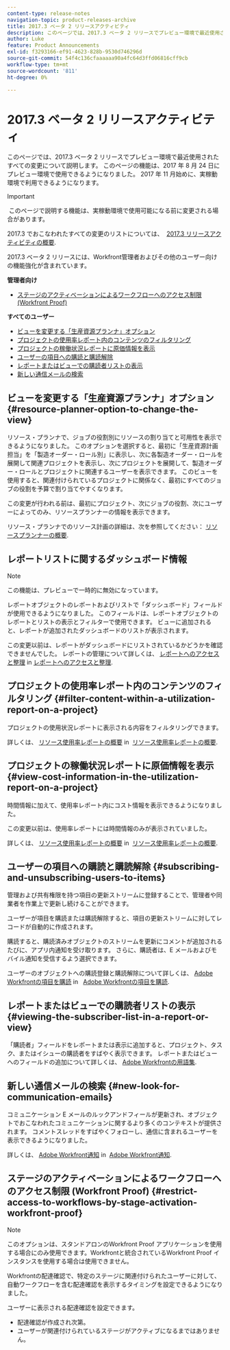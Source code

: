 ```yaml
---
content-type: release-notes
navigation-topic: product-releases-archive
title: 2017.3 ベータ 2 リリースアクティビティ
description: このページでは、2017.3 ベータ 2 リリースでプレビュー環境で最近使用されたすべての変更について説明します。 このページの機能は、2017 年 8 月 24 日にプレビュー環境で使用できるようになりました。 2017 年 11 月始めに、実稼動環境で利用できるようになります。
author: Luke
feature: Product Announcements
exl-id: f3293166-ef91-4623-828b-9530d746296d
source-git-commit: 54f4c136cfaaaaaa90a4fc64d3ffd06816cff9cb
workflow-type: tm+mt
source-wordcount: '811'
ht-degree: 0%

---
```


# 2017.3 ベータ 2 リリースアクティビティ

このページでは、2017.3 ベータ 2 リリースでプレビュー環境で最近使用されたすべての変更について説明します。 このページの機能は、2017 年 8 月 24 日にプレビュー環境で使用できるようになりました。 2017 年 11 月始めに、実稼動環境で利用できるようになります。

>[!IMPORTANT]
>
> このページで説明する機能は、実稼動環境で使用可能になる前に変更される場合があります。

2017.3 でおこなわれたすべての変更のリストについては、  [2017.3 リリースアクティビティの概要](../../../../product-announcements/product-releases/quarterly-release-archive/2017.3-release-activity/2017.3-release-activity-overview.md).

2017.3 ベータ 2 リリースには、Workfront管理者およびその他のユーザー向けの機能強化が含まれています。

**管理者向け**

* [ステージのアクティベーションによるワークフローへのアクセス制限 (Workfront Proof)](#restrict-access-to-workflows-by-stage-activation-workfront-proof)

**すべてのユーザー**

* [ビューを変更する「生産資源プランナ」オプション](#resource-planner-option-to-change-the-view)
* [プロジェクトの使用率レポート内のコンテンツのフィルタリング](#filter-content-within-a-utilization-report-on-a-project)
* [プロジェクトの稼働状況レポートに原価情報を表示](#view-cost-information-in-the-utilization-report-on-a-project)
* [ユーザーの項目への購読と購読解除](#subscribing-and-unsubscribing-users-to-items)
* [レポートまたはビューでの購読者リストの表示](#viewing-the-subscriber-list-in-a-report-or-view)
* [新しい通信メールの検索](#new-look-for-communication-emails)

## ビューを変更する「生産資源プランナ」オプション {#resource-planner-option-to-change-the-view}

リソース・プランナで、ジョブの役割別にリソースの割り当てと可用性を表示できるようになりました。 このオプションを選択すると、最初に「生産資源計画担当」を「製造オーダー・ロール別」に表示し、次に各製造オーダー・ロールを展開して関連プロジェクトを表示し、次にプロジェクトを展開して、製造オーダー・ロールとプロジェクトに関連するユーザーを表示できます。 このビューを使用すると、関連付けられているプロジェクトに関係なく、最初にすべてのジョブの役割を予算で割り当てやすくなります。

この変更が行われる前は、最初にプロジェクト、次にジョブの役割、次にユーザーによってのみ、リソースプランナーの情報を表示できます。

リソース・プランナでのリソース計画の詳細は、次を参照してください： [リソースプランナーの概要](../../../../resource-mgmt/resource-planning/get-started-resource-planner.md).

## レポートリストに関するダッシュボード情報

>[!NOTE]
この機能は、プレビューで一時的に無効になっています。

レポートオブジェクトのレポートおよびリストで「ダッシュボード」フィールドが使用できるようになりました。 このフィールドは、レポートオブジェクトのレポートとリストの表示とフィルターで使用できます。 ビューに追加されると、レポートが追加されたダッシュボードのリストが表示されます。

この変更以前は、レポートがダッシュボードにリストされているかどうかを確認できませんでした。 レポートの管理について詳しくは、 [レポートへのアクセスと整理](../../../../reports-and-dashboards/reports/report-usage/access-organize-reports.md) in [レポートへのアクセスと整理](../../../../reports-and-dashboards/reports/report-usage/access-organize-reports.md).

## プロジェクトの使用率レポート内のコンテンツのフィルタリング {#filter-content-within-a-utilization-report-on-a-project}

プロジェクトの使用状況レポートに表示される内容をフィルタリングできます。

詳しくは、 [リソース使用率レポートの概要](../../../../reports-and-dashboards/reports/using-built-in-reports/resource-utilization-report.md) in  [リソース使用率レポートの概要](../../../../reports-and-dashboards/reports/using-built-in-reports/resource-utilization-report.md).

## プロジェクトの稼働状況レポートに原価情報を表示 {#view-cost-information-in-the-utilization-report-on-a-project}

時間情報に加えて、使用率レポート内にコスト情報を表示できるようになりました。

この変更以前は、使用率レポートには時間情報のみが表示されていました。

詳しくは、 [リソース使用率レポートの概要](../../../../reports-and-dashboards/reports/using-built-in-reports/resource-utilization-report.md) in  [リソース使用率レポートの概要](../../../../reports-and-dashboards/reports/using-built-in-reports/resource-utilization-report.md).

## ユーザーの項目への購読と購読解除 {#subscribing-and-unsubscribing-users-to-items}

管理および共有権限を持つ項目の更新ストリームに登録することで、管理者や同業者を作業上で更新し続けることができます。

ユーザーが項目を購読または購読解除すると、項目の更新ストリームに対してレコードが自動的に作成されます。

購読すると、購読済みオブジェクトのストリームを更新にコメントが追加されるたびに、アプリ内通知を受け取ります。 さらに、購読者は、E メールおよびモバイル通知を受信するよう選択できます。

ユーザーのオブジェクトへの購読登録と購読解除について詳しくは、 [Adobe Workfrontの項目を購読](../../../../workfront-basics/using-notifications/subscribe-to-items-in-workfront.md) in   [Adobe Workfrontの項目を購読](../../../../workfront-basics/using-notifications/subscribe-to-items-in-workfront.md).

## レポートまたはビューでの購読者リストの表示 {#viewing-the-subscriber-list-in-a-report-or-view}

「購読者」フィールドをレポートまたは表示に追加すると、プロジェクト、タスク、またはイシューの購読者をすばやく表示できます。 レポートまたはビューへのフィールドの追加について詳しくは、 [Adobe Workfrontの用語集](../../../../workfront-basics/navigate-workfront/workfront-navigation/workfront-terminology-glossary.md).

## 新しい通信メールの検索 {#new-look-for-communication-emails}

コミュニケーション E メールのルックアンドフィールが更新され、オブジェクトでおこなわれたコミュニケーションに関するより多くのコンテキストが提供されます。 コメントスレッドをすばやくフォローし、通信に含まれるユーザーを表示できるようになりました。

詳しくは、 [Adobe Workfront通知](../../../../workfront-basics/using-notifications/wf-notifications.md) in  [Adobe Workfront通知](../../../../workfront-basics/using-notifications/wf-notifications.md).

## ステージのアクティベーションによるワークフローへのアクセス制限 (Workfront Proof) {#restrict-access-to-workflows-by-stage-activation-workfront-proof}

>[!NOTE]
このオプションは、スタンドアロンのWorkfront Proof アプリケーションを使用する場合にのみ使用できます。Workfrontと統合されているWorkfront Proof インスタンスを使用する場合は使用できません。

Workfrontの配達確認で、特定のステージに関連付けられたユーザーに対して、自動ワークフローを含む配達確認を表示するタイミングを設定できるようになりました。

ユーザーに表示される配達確認を設定できます。

* 配達確認が作成され次第。
* ユーザーが関連付けられているステージがアクティブになるまではありません。 
